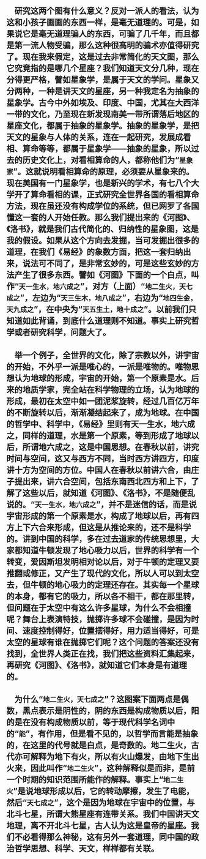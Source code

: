 &emsp;研究这两个图有什么意义？反对一派人的看法，认为这和小孩子画画的东西一样，是毫无道理的。可是，如果说它是毫无道理骗人的东西，可骗了几千年，而且都是第一流人物受骗，那么这种很高明的骗术亦值得研究了。现在我来假定，这是过去非常简化的天文图，那么它究竟指的是哪几个星座？我们知道天文分几种，现在分得更严格，譬如星象学，是属于天文的学问。星象又分两种，一种是讲天文的星座，另一种我定名为抽象的星象学。古今中外如埃及、印度、中国，尤其在大西洋一带的文化，乃至现在新发现南美一带所谓落后地区的星座文化，都属于抽象的星象学。抽象的星象学，是把天文的星象与人体的关系，连在一起研究，发展成看相、算命等等，都属于星象学——抽象的星象，所以过去的历史文化上，对看相算命的人，都称他们为“``星象家``”。这就说明看相算命的原理，必须要从星象来的。现在美国有一门星象学，也是新兴的学术，有七八个大学开了算命看相的课，正式研究全世界各国的看相算命方法，现在虽还没有构成学位的系统，但已网罗了各国懂这一套的人开始任教。那么我们提出来的《河图》、《洛书》，就是我们古代简化的、归纳性的星象图，这是我的假设。如果从这个方向去发掘，当可发掘出很多的道理，在我们《易经》的象数方面，把这一套归纳出来，说法可不同了，是非常玄妙的，可是这些玄妙的方法产生了很多东西。譬如《河图》下面的一个白点，叫作“``天一生水，地六成之``”，对方（上面）“``地二生火，天七成之``”，左边为“``天三生木，地八成之``”，右边为“``地四生金，天九成之``”，在中央为“``天五生土，地十成之``”。以前我们只知道如此背诵，到底什么道理则不知道。事实上研究哲学或者研究科学，问题大了。
---
&emsp;举一个例子，全世界的文化，除了宗教以外，讲宇宙的开始，不外乎一派是唯心的，一派是唯物的。唯物思想认为地球的形成，宇宙的开始，第一个原素是水。后来的地质学家，完全站在科学物理的立场，认为地球的形成，最初在太空中如一团泥浆旋转，经过几百亿万年的不断旋转以后，渐渐凝结起来了，成为地球。在中国的哲学中、科学中，《易经》里则有天一生水，地六成之，同样的道理，水是第一个原素，等到形成了地球以后，所谓地六成之，这是中国思想。在春秋以前，讲究时间与空间，这又与西方不同，当时西方讲四方，印度讲十方为空间的方位。中国人在春秋以前讲六合，由庄子提出来，讲六合空间，包括东南西北四方和上下，了解了这些以后，就知道《河图》、《洛书》，不是随便乱说的。“``天一生水，地六成之``”，并不是迷信的话，而是说宇宙形成的第一个原素是水，构成了地球以后，再有四方上下六合来形成，但这是从推论来的，还不是科学的。讲到中国的科学，多在过去道家的传统思想里，大家都知道牛顿发现了地心吸力以后，世界的科学有一个转变，爱因斯坦发明相对论以后，对于牛顿的定理又要推翻或修正，又产生了现代的文化，所以人可以到太空去，但牛顿的地心吸力的定理还存在。其实每一个星球的本身，都有它的吸力，所以各不相干，都在那里转，但问题在于太空中有这么许多星球，为什么不会相撞呢？舞台上表演特技，抛掷许多球不会碰撞，是因为时间、速度控制得好，位置摆得好，用力适当得好，可是太空的星球有谁在抛掷它们呢？这个问题的答案还没有找到，全世界人类正在找，我们把这些资料汇集起来，再研究《河图》、《洛书》，就知道它们本身是有道理的。
---
&emsp;为什么“``地二生火，天七成之``”？这图案下面两点是偶数，黑点表示是阴性的，阴的东西是构成物质以后，阳的是在没有构成物质以前，等于现代科学名词中的“``能``”，有作用，但是看不见的，以哲学而言能是抽象的，在这里的代号就是白点，是奇数的。地二生火，古代亦可解释为地下有火，所以有火山爆发，由地下生出火来，因此叫作“``地二生火``”，这种解释似是而非，是前一个时期的知识范围所能作的解释。事实上“``地二生火``”是说地球形成以后，它的转动摩擦，发生了电能，然后“``天七成之``”，这个是因为地球在宇宙中的位置，与北斗七星，所谓大熊星座有连带关系。我们中国讲天文地理，离不开北斗七星，古人认为这是皇帝的星座。我们不必看得那么神秘，这有另外一套道理，同中国的政治哲学思想、科学、天文，样样都有关联。
---
